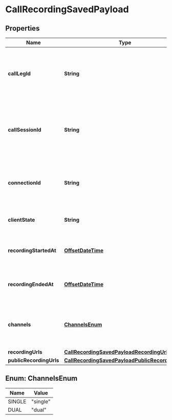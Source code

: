 

# CallRecordingSavedPayload

## Properties

Name | Type | Description | Notes
------------ | ------------- | ------------- | -------------
**callLegId** | **String** | ID that is unique to the call and can be used to correlate webhook events. |  [optional]
**callSessionId** | **String** | ID that is unique to the call session and can be used to correlate webhook events. |  [optional]
**connectionId** | **String** | Call Control App ID (formerly Telnyx connection ID) used in the call. |  [optional]
**clientState** | **String** | State received from a command. |  [optional]
**recordingStartedAt** | [**OffsetDateTime**](OffsetDateTime.md) | ISO 8601 datetime of when recording started. |  [optional]
**recordingEndedAt** | [**OffsetDateTime**](OffsetDateTime.md) | ISO 8601 datetime of when recording ended. |  [optional]
**channels** | [**ChannelsEnum**](#ChannelsEnum) | Whether recording was recorded in &#x60;single&#x60; or &#x60;dual&#x60; channel. |  [optional]
**recordingUrls** | [**CallRecordingSavedPayloadRecordingUrls**](CallRecordingSavedPayloadRecordingUrls.md) |  |  [optional]
**publicRecordingUrls** | [**CallRecordingSavedPayloadPublicRecordingUrls**](CallRecordingSavedPayloadPublicRecordingUrls.md) |  |  [optional]



## Enum: ChannelsEnum

Name | Value
---- | -----
SINGLE | &quot;single&quot;
DUAL | &quot;dual&quot;



